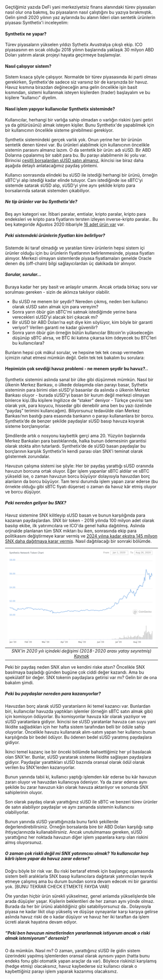 Geçtiğimiz yazıda DeFi yani merkeziyetsiz finans alanındaki türev piyasaları nasıl olur ona bakmış, bu piyasaların nasıl çalıştığını bu yazıya bırakmıştık. Gelin şimdi 2020 yılının yaz aylarında bu alanın lideri olan sentetik ürünlerin piyasası Synthetix'i inceleyelim:

#### Synthetix ne yapar?
Türev piyasaların yükselen yıldızı Sythetix Avustralya çıkışlı ekip. ICO piyasasının en sıcak olduğu 2018 yılının başlarında yaklaşık 30 milyon ABD Doları yatırım alarak projeyi hayata geçirmeye başlamışlar. 

#### Nasıl çalışıyor sistem?

Sistem kısaca şöyle çalışıyor. Normalde bir türev piyasasında iki parti olması gerekirken, Synthetix'de sadece siz varsınız bir de karşınızda bir havuz. Havuz kısmına birazdan değineceğin ama gelin öncelikle işin basit kısmından, sistemi kullanmak isteyen kişilerden (trader) başlayalım ve bu kişilere "kullanıcı" diyelim. 

#### Nasıl işlem yapıyor kullanıcılar Synthetix sisteminde?

Kullanıcılar, herhangi bir varlığa sahip olmadan o varlığın riskini (yani getiri ya da götürüsünü) almak isteyen kişiler. Bunu Synthetix'de yapabilmek için bir kullanıcının öncelikle sisteme girebilmesi gerekiyor. 

Synthetix sistemindeki gerçek varlık yok. Onun yerine her bir ürünün sentetik denen türevi var. Bu ürünleri alabilmek için kullanıcının öncelikle sistemin parasını almanız lazım. O da sentetik bir ürün: adı sUSD. Bir ABD Dolarına çıpalanmış bir sabit para bu. Bu parayı alabilmenin iki yolu var. Birincisi [çeşitli borsalardan sUSD satın almanız](https://www.coingecko.com/en/coins/susd), ikincisi ise biraz daha aşağıda detaylı anlatacağımız paydaş yöntemi. 

Kullanıcı sonrasında elindeki bu sUSD ile istediği herhangi bir ürünü, örneğin sBTC’yi alıp istediği kadar elinde tutuyor. Canı istediğinde ise sBTC’yi sistemde satarak sUSD alıp, sUSD’yi yine aynı şekilde kripto para borsalarında satarak sistemden çıkabiliyor. 

##### Ne tip ürünler var bu Synthetix'de?

Beş ayrı kategori var. İtibari paralar, emtialar, kripto paralar, kripto para endeksleri ve kripto para fiyatlarını tersten izleyen inverse-kripto paralar.. Bu beş kategoride Ağustos 2020 itibariyle [16 adet ürün var](https://dashboard.synthetix.io/) var. 

##### Peki sistemdeki ürünlerin fiyatları kim belirliyor?

Sistemde iki taraf olmadığı ve yaratılan türev ürünlerin hepsi sistem içi ürünler olduğu için bu ürünlerin fiyatlarının belirlenmesinde, piyasa fiyatları alınıyor. Merkezi olmayan sistemlerde piyasa fiyatlamaları genelde Oracle denen dış (off-chain) bilgi sağlayıcılardan üç dakikada bir alınıyor. 

##### Sorular, sorular... 

Buraya kadar her şey basit ve anlaşılır umarım. Ancak ortada birkaç soru var sorulması gereken - sizin de aklınıza takılıyor olabilir. 
- Bu sUSD ne menem bir şeydir? Nereden çıkmış, neden ben kullanıcı olarak sUSD satın almak için para vereyim? 
- Sonra yarın öbür gün sBTC’mi satmak istediğimde yerine bana verecekleri sUSD’yi alacak biri çıkacak mı? 
- Bir sUSD bir ABD Doları’na eşit diye kim söylüyor, kim böyle bir garanti veriyor? Verilen garanti ne kadar güvenilir? 
- Sonra yarın öbür gün örneğin bütün kullanıcılar Bitcoin’in yükseleceğin düşünüp sBTC alırsa, ve BTC iki katına çıkarsa kim ödeyecek bu BTC’leri bu kullanıcılara?

Bunların hepsi çok mâkul sorular, ve hepsine tek tek cevap vermeden içimizin rahat etmesi mümkün değil. Gelin tek tek bakalım bu sorulara: 

#### Hepimizin çok sevdiği havuz problemi - ne menem şeydir bu havuz?.. 

Synthetix sistemini aslında sanal bir ülke gibi düşünmek mümkün. Nasıl bir ülkenin Merkez Bankası, o ülkede dolaşımda olan parayı basar, Sythetix sisteminin para birimi olan sUSD’yi basanlar da aslında o ülkenin Merkez Bankası oluyor - burada sUSD’yi basan bir kurum değil merkezi olmayan binlerce kişi.(Bu kişilere Ingilizce de “staker" deniyor - Türkçe çevirisi tam olarak yok, para koyucu, hissedar gibi denebilir ama ben bu yazı özelinde “paydaş” terimini kullancağım). Biliyorsunuz tedavülde olan Merkez Bankası’nın bastığı para esasında bankanın o parayı kullananlara bir borcu. Synthetix’de de benzer şekilde paydaşlar sUSD basıp havuza koyarak sisteme borçlanıyorlar. 

Şimdilerde artık o nosyonu kaybettik gerçi ama 20. Yüzyılın başlarında Merkez Bankaları para bastıklarında, halka bunun ödemesinin garantisi olarak stokta altın tutarlardı. Synthetix’de de sUSD basan paydaşlar bu borçlarının karşılık Synthetix’in kendi parası olan SNX’i teminat olarak göstermek zorundalar. 

Havuzun çalışma sistemi ise şöyle: Her bir paydaş yarattığı sUSD oranında havuzun borcuna ortak oluyor. Eğer işlem yapanlar sBTC aldılar ve sBTC yükseldi ise, o zaman havuzun borcu büyüyor dolayısıyla havuzdan borç alanların da borcu büyüyor.  Tam tersi durumda işlem yapan zarar ederse (bu örnekte olduğu gibi sBTC fiyatı düşerse) o zaman da havuz kâr etmiş oluyor ve borcu düşüyor. 

##### Peki nereden geliyor bu SNX? 
Havuz sistemine SNX kilitleyip sUSD basan ve bunun karşılığında para kazanan paydaşlardan. SNX bir token - 2018 yılında 100 milyon adet olarak basılıp ekibe, ilk yatırımcılara ve ICO'da genel halka dağıtılmış. Aslında orjinalde planlanan tüm SNX miktarı bu iken, sonrasında ekip para politikasını değiştirmeye karar vermiş ve [2024 yılına kadar ekstra 145 milyon SNX daha dağıtmaya karar vermiş](https://messari.io/asset/synthetix/profile#launch). Nasıl dağıtılacağı bir sonraki bölümde. 

| ![SNX_price_2020](/assets/SNX_price_2020_short.png)|
|:--:| 
| *SNX'in 2020 yılı içindeki değişimi (2018-2020 arası yatay seyretmiş) [Kaynak](https://www.coingecko.com/en/coins/synthetix-network-token)*|


Peki bir paydaş neden SNX alsın ve kendini riske atsın? Öncelikle SNX basılmaya başladığı günden bugüne çok ciddi değer kazandı. Ama bu spekülatif bir değer. SNX tokenin paydaşlara getirisi var mı? Gelin bir de ona bakalım şimdi. 

##### Peki bu paydaşlar nereden para kazanıyorlar? 
Havuzdan borç alarak sUSD yaratanların iki temel kazancı var. Bunlardan biri, kullanıcılar havuzda yaptıkları işlemler (örneğin sBTC satın almak gibi) için komisyon ödüyorlar. Bu komisyonlar havuza kâr olarak yazılıyor ve sUSD yaratanlara gidiyor. İkincisi ise sUSD yaratanlar havuza can suyu yani likidite sağladıkları için her hafta sistem tarafından belli bir ödüle sahip oluyorlar. Öncelikle havuzu kullanarak alım-satım yapan her kullanıcı bunun karşılığında bir bedel ödüyor. Bu ödenen bedel sUSD yaratmış paydaşlara gidiyor. 

İkinci temel kazanç ise bir önceki bölümde bahsettiğimiz her yıl basılacak olan SNX'ler. Bunlar, sUSD yaratarak sisteme likidite sağlayan paydaşlara gidiyor. Paydaşlar yarattıkları sUSD bazında oransal olarak ödül olarak verilen bu SNX'lerden kazanıyorlar. 

Bunun yanında tabii ki, kullanıcı yaptığı işlemden kâr ederse bu kâr havuzun zararı oluyor ve havuzdan kullanıcıya ödeniyor. Ya da zarar ederse aynı şekilde bu zarar havuzun kârı olarak havuza aktarılıyor ve sonunda SNX sahiplerinin oluyor. 

Son olarak paydaş olarak yarattığınız sUSD ile sBTC ve benzeri türev ürünler de satın alabiliyor paydaşlar ve aynı zamanda sistemin kullanıcısı olabiliyorlar. 

Bunun yanında sUSD yarattığınızda bunu farklı şekillerde değerlendirebilirsiniz. Örneğin borsalarda bire bir ABD Doları karşılığı satıp ihtiyaçlarınızda kullanabilirsiniz. Ancak unutulmaması gereken, sUSD yarattığınız her noktada havuzun diğer işlem yapanlara karşı olan riskini almış oluyorsunuz. 

##### O zaman çok riskli değil mi SNX yatırımcısı olmak? Ya kullanıcılar hep kârlı işlem yapar da havuz zarar ederse? 
Doğru böyle bir risk var. Bu riski bertaraf etmek için başlangıç aşamasında sistem belli aralıklarla SNX basıp kullanıcılara dağıtarak yatırımcıları teşvik etmeye çalışmış ama bu durum bundan sonra devam edecek mi bir garantisi yok.   [BUNU TEKRAR CHECK ETMEKTE FAYDA VAR]

Öte yandan hiçbir ürün sürekli yükselmez, genel anlamda yükselişlerde bile arada düşüşler yaşar. Kişilerin beklentileri de her zaman aynı yönde olmaz. Burada da her bir ürünü alabildiğiniz gibi satabiliyorsunuz da.. Dolayısıyla piyasa ne kadar likit olup yükseliş ve düşüşe oynayanlar karşı karşıya gelirse aslında havuz riski de o kadar düşüyor ve havuz her iki taraftan da işlem ücreti alarak hayatına devam ediyor. 

##### “Peki ben havuzun nimetlerinden yararlanmak istiyorum ancak o riski almak istemiyorum” derseniz? 

O da mümkün. Nasıl mı? O zaman, yarattığınız sUSD ile gidin sistem üzerindeki yapılmış işlemlerden oransal olarak aynısını yapın (hatta bunu endeks fonu gibi otomatik yapan araçlar da var). Böylece riskinizi karşılamış (hedge etmiş) olacaksınız, havuz kaybederse siz kullanıcı olarak o kaybettiğiniz parayı işlem yaparak kazanmış olacaksınız. 

